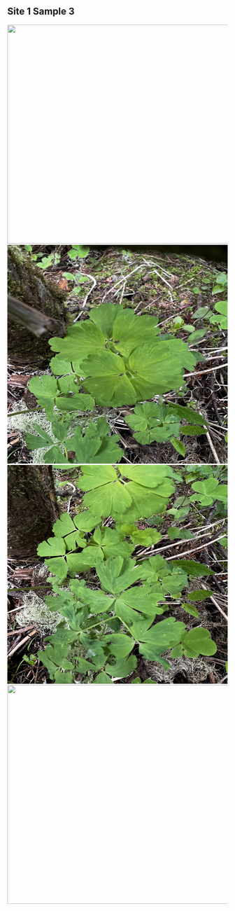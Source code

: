 ## Site 1 Sample 3

<img src="https://github.com/ricardoi/PNWv/blob/main/figures/s1/rs3/IMG_1934.jpeg" width="700" height="500">
<img src="https://github.com/ricardoi/PNWv/blob/main/figures/s1/rs3/IMG_1935.jpeg" width="700" height="500">
<img src="https://github.com/ricardoi/PNWv/blob/main/figures/s1/rs3/IMG_1936.jpeg" width="700" height="500">
<img src="https://github.com/ricardoi/PNWv/blob/main/figures/s1/rs3/IMG_1937.jpeg" width="700" height="500">



